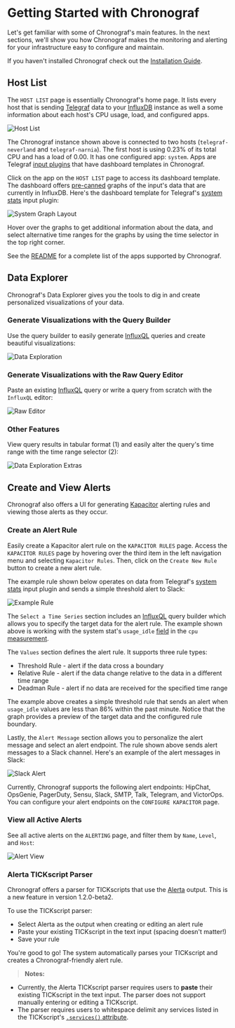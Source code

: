 # Getting Started with Chronograf

Let's get familiar with some of Chronograf's main features.
In the next sections, we'll show you how Chronograf makes the monitoring and alerting for your infrastructure easy to configure and maintain.

If you haven't installed Chronograf check out the [Installation Guide](https://github.com/influxdata/chronograf/blob/master/docs/INSTALLATION.md).

## Host List

The `HOST LIST` page is essentially Chronograf's home page.
It lists every host that is sending [Telegraf](https://github.com/influxdata/telegraf) data to your [InfluxDB](https://github.com/influxdata/influxdb) instance as well a some information about each host's CPU usage, load, and configured apps.

![Host List](https://github.com/influxdata/chronograf/blob/master/docs/images/host-list-gs.png)

The Chronograf instance shown above is connected to two hosts (`telegraf-neverland` and `telegraf-narnia`).
The first host is using 0.23%	of its total CPU and has a load of 0.00.
It has one configured app: `system`.
Apps are Telegraf [input plugins](https://github.com/influxdata/telegraf#input-plugins) that have dashboard templates in Chronograf.

Click on the app on the `HOST LIST` page to access its dashboard template.
The dashboard offers [pre-canned](https://github.com/influxdata/chronograf/tree/master/canned) graphs of the input's data that are currently in InfluxDB.
Here's the dashboard template for Telegraf's [system stats](https://github.com/influxdata/telegraf/tree/master/plugins/inputs/system) input plugin:

![System Graph Layout](https://github.com/influxdata/chronograf/blob/master/docs/images/system-layout-gs.gif)

Hover over the graphs to get additional information about the data, and select alternative time ranges for the graphs by using the time selector in the top right corner.

See the [README](https://github.com/influxdata/chronograf#dashboard-templates) for a complete list of the apps supported by Chronograf.

## Data Explorer

Chronograf's Data Explorer gives you the tools to dig in and create personalized visualizations of your data.

### Generate Visualizations with the Query Builder

Use the query builder to easily generate [InfluxQL](https://docs.influxdata.com/influxdb/latest/query_language/) queries and create beautiful visualizations:

![Data Exploration](https://github.com/influxdata/chronograf/blob/master/docs/images/data-exploration-gs.gif)

### Generate Visualizations with the Raw Query Editor

Paste an existing [InfluxQL](https://docs.influxdata.com/influxdb/latest/query_language/) query or write a query from scratch with the `InfluxQL` editor:

![Raw Editor](https://github.com/influxdata/chronograf/blob/master/docs/images/raw-editor-gs.gif)

### Other Features
View query results in tabular format (1) and easily alter the query's time range with the time range selector (2):

![Data Exploration Extras](https://github.com/influxdata/chronograf/blob/master/docs/images/data-exploration-extras-gs.png)

## Create and View Alerts

Chronograf also offers a UI for generating [Kapacitor](https://github.com/influxdata/kapacitor) alerting rules and viewing those alerts as they occur.

### Create an Alert Rule
Easily create a Kapacitor alert rule on the `KAPACITOR RULES` page.
Access the `KAPACITOR RULES` page by hovering over the third item in the left navigation menu and selecting `Kapacitor Rules`.
Then, click on the `Create New Rule` button to create a new alert rule.

The example rule shown below operates on data from Telegraf's [system stats](https://github.com/influxdata/telegraf/tree/master/plugins/inputs/system) input plugin and sends a simple threshold alert to Slack:

![Example Rule](https://github.com/influxdata/chronograf/blob/master/docs/images/example-rule-gs.png)

The `Select a Time Series` section includes an [InfluxQL](https://docs.influxdata.com/influxdb/latest/query_language/) query builder which allows you to specify the target data for the alert rule.
The example shown above is working with the system stat's `usage_idle` [field](https://docs.influxdata.com/influxdb/v1.1/concepts/glossary/#field) in the `cpu` [measurement](https://docs.influxdata.com/influxdb/v1.1/concepts/glossary/#measurement).

The `Values` section defines the alert rule.
It supports three rule types:

* Threshold Rule - alert if the data cross a boundary
* Relative Rule - alert if the data change relative to the data in a different time range
* Deadman Rule - alert if no data are received for the specified time range

The example above creates a simple threshold rule that sends an alert when `usage_idle` values are less than 86% within the past minute.
Notice that the graph provides a preview of the target data and the configured rule boundary.

Lastly, the `Alert Message` section allows you to personalize the alert message and select an alert endpoint.
The rule shown above sends alert messages to a Slack channel.
Here's an example of the alert messages in Slack:

![Slack Alert](https://github.com/influxdata/chronograf/blob/master/docs/images/slack-alert-gs.png)

Currently, Chronograf supports the following alert endpoints: HipChat, OpsGenie, PagerDuty, Sensu, Slack, SMTP, Talk, Telegram, and VictorOps.
You can configure your alert endpoints on the `CONFIGURE KAPACITOR` page.

### View all Active Alerts

See all active alerts on the `ALERTING` page, and filter them by `Name`,
`Level`, and `Host`:

![Alert View](https://github.com/influxdata/chronograf/blob/master/docs/images/alert-view-gs.png)

### Alerta TICKscript Parser

Chronograf offers a parser for TICKscripts that use the [Alerta](https://docs.influxdata.com/kapacitor/latest/nodes/alert_node/#alerta) output.
This is a new feature in version 1.2.0-beta2.

To use the TICKscript parser:

* Select Alerta as the output when creating or editing an alert rule
* Paste your existing TICKscript in the text input (spacing doesn't matter!)
* Save your rule

You're good to go! The system automatically parses your TICKscript and creates a
Chronograf-friendly alert rule.

> **Notes:**
>
* Currently, the Alerta TICKscript parser requires users to **paste** their existing TICKscript in the text input. The parser does not support manually entering or editing a TICKscript.
* The parser requires users to whitespace delimit any services listed in the TICKscript's [`.services()` attribute](https://docs.influxdata.com/kapacitor/latest/nodes/alert_node/#alerta-services).
